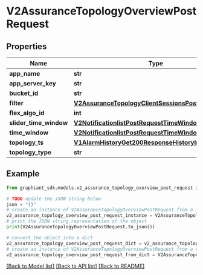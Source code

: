 # V2AssuranceTopologyOverviewPostRequest


## Properties

Name | Type | Description | Notes
------------ | ------------- | ------------- | -------------
**app_name** | **str** |  | [optional] 
**app_server_key** | **str** |  | [optional] 
**bucket_id** | **str** |  | [optional] 
**filter** | [**V2AssuranceTopologyClientSessionsPostRequestFilter**](V2AssuranceTopologyClientSessionsPostRequestFilter.md) |  | [optional] 
**flex_algo_id** | **int** |  | [optional] 
**slider_time_window** | [**V2NotificationlistPostRequestTimeWindow**](V2NotificationlistPostRequestTimeWindow.md) |  | [optional] 
**time_window** | [**V2NotificationlistPostRequestTimeWindow**](V2NotificationlistPostRequestTimeWindow.md) |  | [optional] 
**topology_ts** | [**V1AlarmHistoryGet200ResponseHistoryInnerTime**](V1AlarmHistoryGet200ResponseHistoryInnerTime.md) |  | [optional] 
**topology_type** | **str** |  | [optional] 

## Example

```python
from graphiant_sdk.models.v2_assurance_topology_overview_post_request import V2AssuranceTopologyOverviewPostRequest

# TODO update the JSON string below
json = "{}"
# create an instance of V2AssuranceTopologyOverviewPostRequest from a JSON string
v2_assurance_topology_overview_post_request_instance = V2AssuranceTopologyOverviewPostRequest.from_json(json)
# print the JSON string representation of the object
print(V2AssuranceTopologyOverviewPostRequest.to_json())

# convert the object into a dict
v2_assurance_topology_overview_post_request_dict = v2_assurance_topology_overview_post_request_instance.to_dict()
# create an instance of V2AssuranceTopologyOverviewPostRequest from a dict
v2_assurance_topology_overview_post_request_from_dict = V2AssuranceTopologyOverviewPostRequest.from_dict(v2_assurance_topology_overview_post_request_dict)
```
[[Back to Model list]](../README.md#documentation-for-models) [[Back to API list]](../README.md#documentation-for-api-endpoints) [[Back to README]](../README.md)



